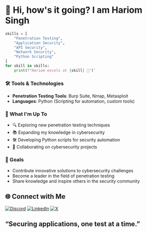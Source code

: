 # 👋 Hi, how's it going? I am Hariom Singh

```python
skills = [
    "Penetration Testing",
    "Application Security",
    "API Security",
    "Network Security",
    "Python Scripting"
]
for skill in skills:
    print(f"Hariom excels at {skill} 🚀")`
```
### 🛠️ Tools & Technologies

-   **Penetration Testing Tools**: Burp Suite, Nmap, Metasploit
-   **Languages**: Python (Scripting for automation, custom tools)

### 🚀 What I'm Up To

-   🔍 Exploring new penetration testing techniques
-   📚 Expanding my knowledge in cybersecurity
-   🛠️ Developing Python scripts for security automation
-   🤝 Collaborating on cybersecurity projects

### 🎯 Goals

-   Contribute innovative solutions to cybersecurity challenges
-   Become a leader in the field of penetration testing
-   Share knowledge and inspire others in the security community

## 🌐 Connect with Me

[![Discord](https://img.shields.io/badge/Discord-%237289DA.svg?logo=discord&logoColor=white)](https://discord.gg/n2bcQwTJ) [![LinkedIn](https://img.shields.io/badge/LinkedIn-%230077B5.svg?logo=linkedin&logoColor=white)](https://www.linkedin.com/in/hari0msingh) [![X](https://img.shields.io/badge/X-black.svg?logo=X&logoColor=white)](https://x.com/Hari0mSingh22)

## “Securing applications, one test at a time.”
